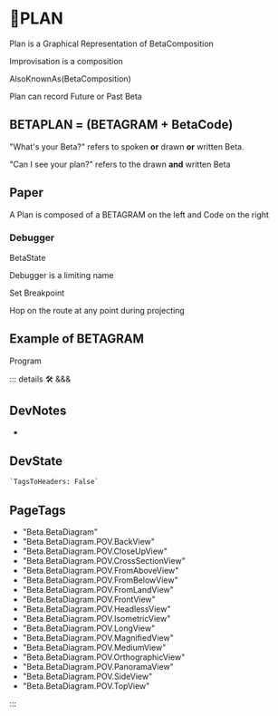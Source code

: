 # 🔷<beta>PLAN</beta>

Plan is a Graphical Representation of BetaComposition

Improvisation is a composition

AlsoKnownAs(BetaComposition)

Plan can record Future or Past Beta

## BETAPLAN = (BETAGRAM + BetaCode)

"What's your Beta?" refers to spoken **or** drawn **or** written Beta.

"Can I see your plan?" refers to the drawn **and** written Beta

## Paper

A Plan is composed of a BETAGRAM on the left and Code on the right

### Debugger

BetaState

Debugger is a limiting name

Set Breakpoint

Hop on the route at any point during projecting

## Example of BETAGRAM

Program

<!-- =================================================== -->
<!-- =================================================== -->
<!-- =================================================== -->
<!-- =================================================== -->
<!-- =================================================== -->
::: details 🛠 <dev>&&&</dev>

## DevNotes

-

## DevState

```py
`TagsToHeaders: False`
```

<h2>PageTags</h2>

- "Beta.BetaDiagram"
- "Beta.BetaDiagram.POV.BackView"
- "Beta.BetaDiagram.POV.CloseUpView"
- "Beta.BetaDiagram.POV.CrossSectionView"
- "Beta.BetaDiagram.POV.FromAboveView"
- "Beta.BetaDiagram.POV.FromBelowView"
- "Beta.BetaDiagram.POV.FromLandView"
- "Beta.BetaDiagram.POV.FrontView"
- "Beta.BetaDiagram.POV.HeadlessView"
- "Beta.BetaDiagram.POV.IsometricView"
- "Beta.BetaDiagram.POV.LongView"
- "Beta.BetaDiagram.POV.MagnifiedView"
- "Beta.BetaDiagram.POV.MediumView"
- "Beta.BetaDiagram.POV.OrthographicView"
- "Beta.BetaDiagram.POV.PanoramaView"
- "Beta.BetaDiagram.POV.SideView"
- "Beta.BetaDiagram.POV.TopView"

:::
